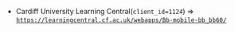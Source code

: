  - Cardiff University Learning Central(`client_id=1124`) => [`https://learningcentral.cf.ac.uk/webapps/Bb-mobile-bb_bb60/`](https://learningcentral.cf.ac.uk/webapps/Bb-mobile-bb_bb60/)
